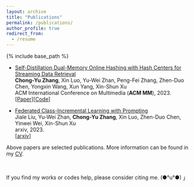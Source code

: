 ```yaml
---
layout: archive
title: "Publications"
permalink: /publications/
author_profile: true
redirect_from:
  - /resume
---
```



{% include base_path %}

<!-- Selected Publications
====== -->
<ul>
  <li>
    <p><a href="https://doi.org/10.1145/3581783.3612119">Self-Distillation Dual-Memory Online Hashing with Hash Centers for Streaming Data Retrieval</a><br /><strong>Chong-Yu Zhang</strong>, Xin Luo, Yu-Wei Zhan, Peng-Fei Zhang, Zhen-Duo Chen, Yongxin Wang, Xun Yang, Xin-Shun Xu<br /> ACM International Conference on Multimedia (<strong>ACM MM</strong>), 2023.<br /> [<a href="https://doi.org/10.1145/3581783.3612119">Paper</a>][<a href="https://github.com/ZCyueternal/SDOH-HC">Code</a>]
    </p>
  </li>

  <li>
    <p><a href="">Federated Class-Incremental Learning with Prompting</a><br />Jiale Liu, Yu-Wei Zhan, <strong>Chong-Yu Zhang</strong>, Xin Luo, Zhen-Duo Chen, Yinwei Wei, Xin-Shun Xu<br /> arxiv, 2023.<br /> [<a href="https://arxiv.org/pdf/2310.08948.pdf">arxiv</a>]
    <!-- [<a href="https://github.com/ZCyueternal/SDOH-HC">Code</a>] -->
    </p>
  </li>

  <!--
  <li>
    <p><a href="">Dynamic Clustering-Driven Weakly-Supervised Online Hashing with Enhanced Similarity</a><br />Na Wang, <strong>Chong-Yu Zhang</strong>, Xin Luo, Yu-Wei Zhan, Zhen-Duo Chen, Peng-Fei Zhang, Xin-Shun Xu<br /> submitted to Pattern Recognition, 2024.<br />
    </p>
  </li>
  -->


</ul>



Above papers are selected publications. More information can be found in my [CV](../ownhtml/cv_html_page.html).


<br>

If you find my works or codes help, please consider citing me. (●°u°●)​ 」


